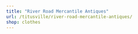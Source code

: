 ```yaml
---
title: "River Road Mercantile Antiques"
url: /titusville/river-road-mercantile-antiques/
shop: clothes
---
```

